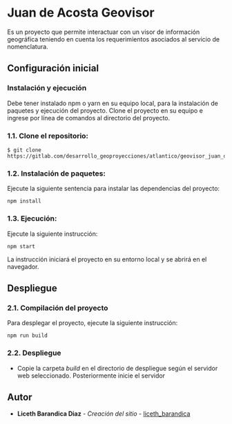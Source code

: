 # Juan de Acosta Geovisor
Es un proyecto que permite interactuar con un visor de información geográfica teniendo en cuenta los requerimientos
asociados al servicio de nomenclatura.

## Configuración inicial

### Instalación y ejecución

Debe tener instalado npm o yarn en su equipo local, para la instalación de paquetes y ejecución del proyecto. Clone el proyecto en su equipo e ingrese por línea de comandos al directorio del proyecto.

### 1.1. Clone el repositorio:

```
$ git clone https://gitlab.com/desarrollo_geoproyecciones/atlantico/geovisor_juan_de_acosta.git
```


### 1.2. Instalación de paquetes:
Ejecute la siguiente sentencia para instalar las dependencias del proyecto:

    npm install

### 1.3. Ejecución:
Ejecute la siguiente instrucción:

    npm start

La instrucción iniciará el proyecto en su entorno local y se abrirá en el navegador.


## Despliegue

### 2.1. Compilación del proyecto
Para desplegar el proyecto, ejecute la siguiente instrucción:
    
    npm run build

### 2.2. Despliegue

- Copie la carpeta *build* en el directorio de despliegue según el servidor web seleccionado. Posteriormente inicie el servidor

## Autor

* **Liceth Barandica Diaz** - *Creación del sitio* - [liceth_barandica](https://gitlab.com/liceth_barandica)
